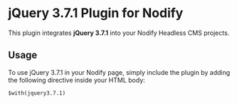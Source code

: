 # jQuery 3.7.1 Plugin for Nodify

This plugin integrates **jQuery 3.7.1** into your Nodify Headless CMS projects.

## Usage

To use jQuery 3.7.1 in your Nodify page, simply include the plugin by adding the following directive inside your HTML body:

```html
$with(jquery3.7.1)
